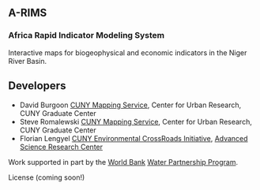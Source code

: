 ## A-RIMS ##
### Africa Rapid Indicator Modeling System ###

Interactive maps for biogeophysical and economic indicators
in the Niger River Basin.

## Developers ##
* David Burgoon	[CUNY Mapping Service](https://gcdi.commons.gc.cuny.edu/2012/01/17/cuny-mapping-service/), Center for Urban Research, CUNY Graduate Center
* Steve Romalewski [CUNY Mapping Service](https://gcdi.commons.gc.cuny.edu/2012/01/17/cuny-mapping-service/), Center for Urban Research, CUNY Graduate Center
* Florian Lengyel  [CUNY Environmental CrossRoads Initiative](http://asrc.cuny.edu/crossroads), [Advanced Science Research Center](http://asrc.cuny.edu)

Work supported in part by the [World Bank](http.worldbank.org)
[Water Partnership Program](http://water.worldbank.org/wpp).

License (coming soon!)
